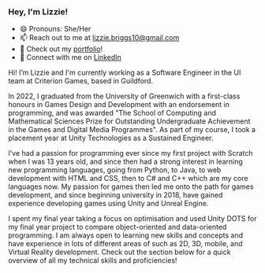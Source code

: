 ### Hey, I'm Lizzie!

- 😄 Pronouns: She/Her
- 📫 Reach out to me at lizzie.briggs10@gmail.com
- 🔗 Check out my [portfolio](https://lizziebriggs10.wixsite.com/portfolio)!
- 🤝 Connect with me on [LinkedIn](https://www.linkedin.com/in/lizzie-briggs/)

Hi! I’m Lizzie and I'm currently working as a Software Engineer in the UI team at Criterion Games, based in Guildford.

In 2022, I graduated from the University of Greenwich with a first-class honours in Games Design and Development with an endorsement in programming, and was awarded "The School of Computing and Mathematical Sciences Prize for Outstanding Undergraduate Achievement in the Games and Digital Media Programmes". As part of my course, I took a placement year at Unity Technologies as a Sustained Engineer.

I’ve had a passion for programming ever since my first project with Scratch when I was 13 years old, and since then had a strong interest in learning new programming languages, going from Python, to Java, to web development with HTML and CSS, then to C# and C++ which are my core languages now. My passion for games then led me onto the path for games development, and since beginning university in 2018, have gained experience developing games using Unity and Unreal Engine.

I spent my final year taking a focus on optimisation and used Unity DOTS for my final year project to compare object-oriented and data-oriented programming. I am always open to learning new skills and concepts and have experience in lots of different areas of such as 2D, 3D, mobile, and Virtual Reality development. Check out the section below for a quick overview of all my technical skills and proficiencies!
